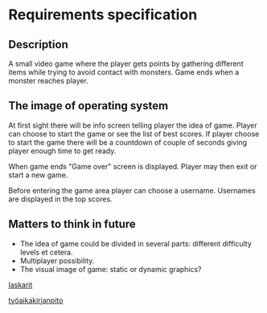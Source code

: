 # Requirements specification



## Description

A small video game where the player gets points by gathering different items while trying to avoid contact with monsters. Game ends when a monster
reaches player.


## The image of operating system

At first sight there will be info screen telling player the idea of game. Player can choose to start the game or see the list of best scores.
If player choose to start the game there will be a countdown of couple of seconds giving player enough time to get ready.

When game ends "Game over" screen is displayed. Player may then exit or start a new game.

Before entering the game area player can choose a username. Usernames are displayed in the top scores.


## Matters to think in future

- The idea of game could be divided in several parts: different difficulty levels et cetera.
- Multiplayer possibility.
- The visual image of game: static or dynamic graphics?


[laskarit](/laskarit)

[työaikakirjanpito](https://github.com/ohjelmistotekniikka-hy/python-todo-app/blob/master/dokumentaatio/tuntikirjanpito.md)
